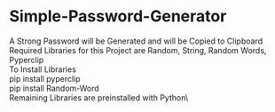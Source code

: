 # Simple-Password-Generator
A Strong Password will be Generated and will be Copied to Clipboard\
Required Libraries for this Project are Random, String, Random Words, Pyperclip\
To Install Libraries\
pip install pyperclip\
pip install Random-Word\
Remaining Libraries are preinstalled with Python\
